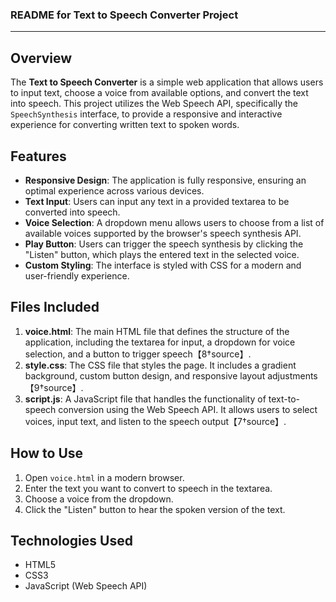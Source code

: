### README for Text to Speech Converter Project

---

## Overview

The **Text to Speech Converter** is a simple web application that allows users to input text, choose a voice from available options, and convert the text into speech. This project utilizes the Web Speech API, specifically the `SpeechSynthesis` interface, to provide a responsive and interactive experience for converting written text to spoken words.

## Features

- **Responsive Design**: The application is fully responsive, ensuring an optimal experience across various devices.
- **Text Input**: Users can input any text in a provided textarea to be converted into speech.
- **Voice Selection**: A dropdown menu allows users to choose from a list of available voices supported by the browser's speech synthesis API.
- **Play Button**: Users can trigger the speech synthesis by clicking the "Listen" button, which plays the entered text in the selected voice.
- **Custom Styling**: The interface is styled with CSS for a modern and user-friendly experience.

## Files Included

1. **voice.html**: The main HTML file that defines the structure of the application, including the textarea for input, a dropdown for voice selection, and a button to trigger speech【8†source】.
2. **style.css**: The CSS file that styles the page. It includes a gradient background, custom button design, and responsive layout adjustments【9†source】.
3. **script.js**: A JavaScript file that handles the functionality of text-to-speech conversion using the Web Speech API. It allows users to select voices, input text, and listen to the speech output【7†source】.

## How to Use

1. Open `voice.html` in a modern browser.
2. Enter the text you want to convert to speech in the textarea.
3. Choose a voice from the dropdown.
4. Click the "Listen" button to hear the spoken version of the text.

## Technologies Used

- HTML5
- CSS3
- JavaScript (Web Speech API)
